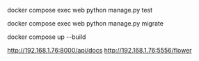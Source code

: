 docker compose exec web python manage.py test

docker compose exec web python manage.py migrate

docker compose up --build


http://192.168.1.76:8000/api/docs
http://192.168.1.76:5556/flower